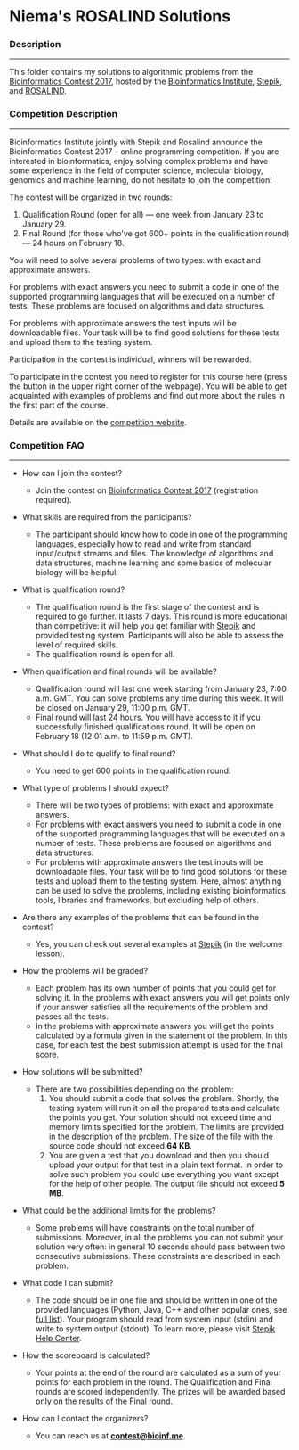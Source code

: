 # Niema's ROSALIND Solutions #

### Description
---
This folder contains my solutions to algorithmic problems from the [Bioinformatics Contest 2017](http://contest.bioinf.me/), hosted by the [Bioinformatics Institute](http://bioinformaticsinstitute.ru/), [Stepik](https://stepik.org/), and [ROSALIND](http://rosalind.info/).

### Competition Description
---
Bioinformatics Institute jointly with Stepik and Rosalind announce the Bioinformatics Contest 2017 – online programming competition. If you are interested in bioinformatics, enjoy solving complex problems and have some experience in the field of computer science, molecular biology, genomics and machine learning, do not hesitate to join the competition!

The contest will be organized in two rounds:

1. Qualification Round (open for all)  — one week from January 23 to January 29.
2. Final Round (for those who've got 600+ points in the qualification round) — 24 hours on February 18.

You will need to solve several problems of two types: with exact and approximate answers. 

For problems with exact answers you need to submit a code in one of the supported programming languages that will be executed on a number of tests. These problems are focused on algorithms and data structures.

For problems with approximate answers the test inputs will be downloadable files. Your task will be to find good solutions for these tests and upload them to the testing system.

Participation in the contest is individual, winners will be rewarded.

To participate in the contest you need to register for this course here (press the button in the upper right corner of the webpage).
You will be able to get acquainted with examples of problems and find out more about the rules in the first part of the course.

Details are available on the [competition website](http://contest.bioinf.me/).

### Competition FAQ
---
* How can I join the contest?
  * Join the contest on [Bioinformatics Contest 2017](https://stepik.org/course/Bioinformatics-Contest-2017-945) (registration required).

* What skills are required from the participants?
  * The participant should know how to code in one of the programming languages, especially how to read and write from standard input/output streams and files. The knowledge of algorithms and data structures, machine learning and some basics of molecular biology will be helpful.

* What is qualification round?
  * The qualification round is the first stage of the contest and is required to go further. It lasts 7 days. This round is more educational than competitive: it will help you get familiar with [Stepik](http://stepik.org/) and provided testing system. Participants will also be able to assess the level of required skills.
  * The qualification round is open for all.

* When qualification and final rounds will be available?
  * Qualification round will last one week starting from January 23, 7:00 a.m. GMT. You can solve problems any time during this week. It will be closed on January 29, 11:00 p.m. GMT.
  * Final round will last 24 hours. You will have access to it if you successfully finished qualifications round. It will be open on February 18 (12:01 a.m. to 11:59 p.m. GMT).

* What should I do to qualify to final round?
  * You need to get 600 points in the qualification round.

* What type of problems I should expect?
  * There will be two types of problems: with exact and approximate answers.
  * For problems with exact answers you need to submit a code in one of the supported programming languages that will be executed on a number of tests. These problems are focused on algorithms and data structures.
  * For problems with approximate answers the test inputs will be downloadable files. Your task will be to find good solutions for these tests and upload them to the testing system. Here, almost anything can be used to solve the problems, including existing bioinformatics tools, libraries and frameworks, but excluding help of others.

* Are there any examples of the problems that can be found in the contest?
  * Yes, you can check out several examples at [Stepik](https://stepik.org/course/Bioinformatics-Contest-2017-945/syllabus) (in the welcome lesson).

* How the problems will be graded?
  * Each problem has its own number of points that you could get for solving it. In the problems with exact answers you will get points only if your answer satisfies all the requirements of the problem and passes all the tests.
  * In the problems with approximate answers you will get the points calculated by a formula given in the statement of the problem. In this case, for each test the best submission attempt is used for the final score.

* How solutions will be submitted?
  * There are two possibilities depending on the problem:
    1. You should submit a code that solves the problem. Shortly, the testing system will run it on all the prepared tests and calculate the points you get. Your solution should not exceed time and memory limits specified for the problem. The limits are provided in the description of the problem. The size of the file with the source code should not exceed **64 KB**.
    2. You are given a test that you download and then you should upload your output for that test in a plain text format. In order to solve such problem you could use everything you want except for the help of other people. The output file should not exceed **5 MB**.

* What could be the additional limits for the problems?
  * Some problems will have constraints on the total number of submissions. Moreover, in all the problems you can not submit your solution very often: in general 10 seconds should pass between two consecutive submissions. These constraints are described in each problem.

* What code I can submit?
  * The code should be in one file and should be written in one of the provided languages (Python, Java, C++ and other popular ones, see [full list](https://stepik.org/lesson/Step-Code-9173/step/3)). Your program should read from system input (stdin) and write to system output (stdout). To learn more, please visit [Stepik Help Center](http://stepik.help/en/support/solutions).

* How the scoreboard is calculated?
  * Your points at the end of the round are calculated as a sum of your points for each problem in the round. The Qualification and Final rounds are scored independently. The prizes will be awarded based only on the results of the Final round.

* How can I contact the organizers?
  * You can reach us at **contest@bioinf.me**.

